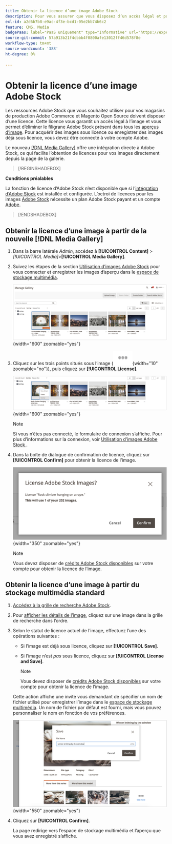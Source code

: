 ```yaml
---
title: Obtenir la licence d’une image Adobe Stock
description: Pour vous assurer que vous disposez d’un accès légal et pour éliminer le filigrane Adobe Stock, vous devez obtenir une licence pour vos images Adobe Stock.
exl-id: a2d6b7b8-e9ac-4f3e-bcd1-05e2bb74b6c2
feature: CMS, Media
badgePaas: label="PaaS uniquement" type="Informative" url="https://experienceleague.adobe.com/en/docs/commerce/user-guides/product-solutions" tooltip="S’applique uniquement aux projets Adobe Commerce on Cloud (infrastructure PaaS gérée par Adobe) et aux projets On-premise."
source-git-commit: 57a913b21f4cbbb4f0800afe13012ff46d578f8e
workflow-type: tm+mt
source-wordcount: '388'
ht-degree: 0%

---
```


# Obtenir la licence d’une image Adobe Stock

Les ressources Adobe Stock que vous souhaitez utiliser pour vos magasins de production Adobe Commerce et Magento Open Source doivent disposer d’une licence. Cette licence vous garantit un accès légal à l’image et vous permet d’éliminer le filigrane Adobe Stock présent dans tous les [aperçus d’image](./adobe-stock-save-preview.md). Pour acquérir des images sous licence ou enregistrer des images déjà sous licence, vous devez être connecté à votre compte Adobe.

Le nouveau [[!DNL Media Gallery]](media-gallery.md) offre une intégration directe à Adobe Stock, ce qui facilite l’obtention de licences pour vos images directement depuis la page de la galerie.

>[!BEGINSHADEBOX]

**Conditions préalables**

La fonction de licence d’Adobe Stock n’est disponible que si l’[intégration d’Adobe Stock](./adobe-stock.md) est installée et configurée. L’octroi de licences pour les images [Adobe Stock][adobe-stock] nécessite un plan Adobe Stock payant et un compte [Adobe][adobe-signin].

>[!ENDSHADEBOX]

## Obtenir la licence d’une image à partir de la nouvelle [!DNL Media Gallery]

1. Dans la barre latérale _Admin_, accédez à **[!UICONTROL Content]** > _[!UICONTROL Media]_>**[!UICONTROL Media Gallery]**.

1. Suivez les étapes de la section [Utilisation d’images Adobe Stock](./adobe-stock-manage.md) pour vous connecter et enregistrer les images d’aperçu dans le [espace de stockage multimédia](./media-storage.md).

   ![Image d’aperçu enregistrée](./assets/adobe-stock-gallery-unlicensed.png){width="600" zoomable="yes"}

1. Cliquez sur les trois points situés sous l’image (![icône du menu des ressources](./assets/media-gallery-asset-menu-icon.png){width="10" zoomable="no"}), puis cliquez sur **[!UICONTROL License]**.

   ![Actions d’image Adobe Stock](./assets/adobe-stock-gallery-image-actions.png){width="600" zoomable="yes"}

   >[!NOTE]
   >
   >Si vous n’êtes pas connecté, le formulaire de connexion s’affiche. Pour plus d’informations sur la connexion, voir [ Utilisation d’images Adobe Stock ](./adobe-stock-manage.md).

1. Dans la boîte de dialogue de confirmation de licence, cliquez sur **[!UICONTROL Confirm]** pour obtenir la licence de l’image.

   ![Confirmation de licence](./assets/adobe-stock-gallery-license-confirm.png){width="350" zoomable="yes"}

   >[!NOTE]
   >
   >Vous devez disposer de [crédits Adobe Stock disponibles][stock-credits] sur votre compte pour obtenir la licence de l’image.

## Obtenir la licence d’une image à partir du stockage multimédia standard

1. [Accédez à la grille de recherche Adobe Stock][access-search].

1. Pour [afficher les détails de l’image][view-details], cliquez sur une image dans la grille de recherche dans l’ordre.

1. Selon le statut de licence actuel de l’image, effectuez l’une des opérations suivantes :

   - Si l’image est déjà sous licence, cliquez sur **[!UICONTROL Save]**.

   - Si l’image n’est _pas_ sous licence, cliquez sur **[!UICONTROL License and Save]**.

     >[!NOTE]
     >
     >Vous devez disposer de [crédits Adobe Stock disponibles][stock-credits] sur votre compte pour obtenir la licence de l’image.

   Cette action affiche une invite vous demandant de spécifier un nom de fichier utilisé pour enregistrer l’image dans le [espace de stockage multimédia](./media-storage.md). Un nom de fichier par défaut est fourni, mais vous pouvez personnaliser le nom en fonction de vos préférences.

   ![Enregistrer l’image sous licence Adobe Stock](./assets/adobe-stock-save-licensed.png){width="550" zoomable="yes"}

1. Cliquez sur **[!UICONTROL Confirm]**.

   La page redirige vers l’espace de stockage multimédia et l’aperçu que vous avez enregistré s’affiche.

[access-search]: adobe-stock-manage.md#access-the-adobe-stock-search-grid
[view-details]: adobe-stock-manage.md#view-image-details
[stock-credits]: https://helpx.adobe.com/stock/help/credit-packs.html
[adobe-stock]: https://stock.adobe.com
[adobe-signin]: https://helpx.adobe.com/manage-account/using/access-adobe-id-account.html
